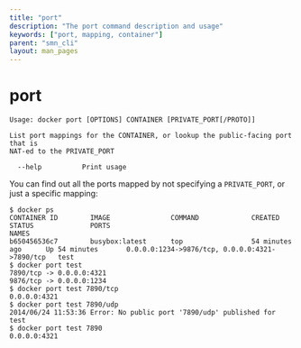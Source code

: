 ```yaml
---
title: "port"
description: "The port command description and usage"
keywords: ["port, mapping, container"]
parent: "smn_cli"
layout: man_pages
---
```


# port

    Usage: docker port [OPTIONS] CONTAINER [PRIVATE_PORT[/PROTO]]

    List port mappings for the CONTAINER, or lookup the public-facing port that is
	NAT-ed to the PRIVATE_PORT

      --help          Print usage

You can find out all the ports mapped by not specifying a `PRIVATE_PORT`, or
just a specific mapping:

    $ docker ps
    CONTAINER ID        IMAGE               COMMAND             CREATED             STATUS              PORTS                                            NAMES
    b650456536c7        busybox:latest      top                 54 minutes ago      Up 54 minutes       0.0.0.0:1234->9876/tcp, 0.0.0.0:4321->7890/tcp   test
    $ docker port test
    7890/tcp -> 0.0.0.0:4321
    9876/tcp -> 0.0.0.0:1234
    $ docker port test 7890/tcp
    0.0.0.0:4321
    $ docker port test 7890/udp
    2014/06/24 11:53:36 Error: No public port '7890/udp' published for test
    $ docker port test 7890
    0.0.0.0:4321
